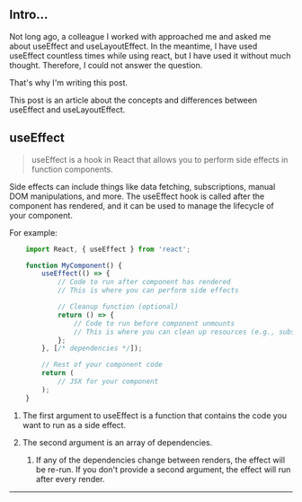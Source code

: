 ## Intro...
Not long ago, a colleague I worked with approached me and asked me about useEffect and useLayoutEffect. In the meantime, I have used useEffect countless times while using react, but I have used it without much thought. Therefore, I could not answer the question. 

That's why I'm writing this post.

This post is an article about the concepts and differences between useEffect and useLayoutEffect.

## useEffect
> useEffect is a hook in React that allows you to perform side effects in function components. 

Side effects can include things like data fetching, subscriptions, manual DOM manipulations, and more. The useEffect hook is called after the component has rendered, and it can be used to manage the lifecycle of your component.

For example:

```jsx
	import React, { useEffect } from 'react';

	function MyComponent() {
		useEffect(() => {
			// Code to run after component has rendered
			// This is where you can perform side effects

			// Cleanup function (optional)
			return () => {
				// Code to run before component unmounts
				// This is where you can clean up resources (e.g., subscriptions, timers)
			};
		}, [/* dependencies */]);

		// Rest of your component code
		return (
			// JSX for your component
		);
	}
```

1. The first argument to useEffect is a function that contains the code you want to run as a side effect. 

2. The second argument is an array of dependencies.
	1. If any of the dependencies change between renders, the effect will be re-run. If you don't provide a second argument, the effect will run after every render.

---
[](https://medium.com/@jnso5072/react-useeffect-%EC%99%80-uselayouteffect-%EC%9D%98-%EC%B0%A8%EC%9D%B4%EB%8A%94-%EB%AC%B4%EC%97%87%EC%9D%BC%EA%B9%8C-e1a13adf1cd5)

[](https://legacy.reactjs.org/docs/hooks-effect.html)